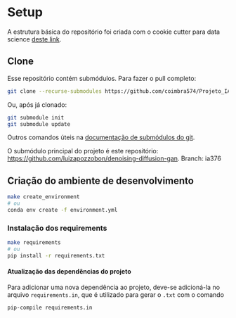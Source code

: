 # Setup

A estrutura básica do repositório foi criada com o cookie cutter para data science [deste link](https://github.com/drivendata/cookiecutter-data-science).

## Clone
Esse repositório contém submódulos. Para fazer o pull completo:

```bash
git clone --recurse-submodules https://github.com/coimbra574/Projeto_IA376
```

Ou, após já clonado:

```bash
git submodule init
git submodule update
```
Outros comandos úteis na [documentação de submódulos do git](https://git-scm.com/book/en/v2/Git-Tools-Submodules).

O submódulo principal do projeto é este repositório: https://github.com/luizapozzobon/denoising-diffusion-gan. Branch: ia376


## Criação do ambiente de desenvolvimento

```bash
make create_environment
# ou
conda env create -f environment.yml
```
### Instalação dos requirements
```bash
make requirements
# ou 
pip install -r requirements.txt
```

#### Atualização das dependências do projeto

Para adicionar uma nova dependência ao projeto, deve-se adicioná-la no arquivo `requirements.in`, que é utilizado para gerar o `.txt` com o comando

```bash
pip-compile requirements.in
```
